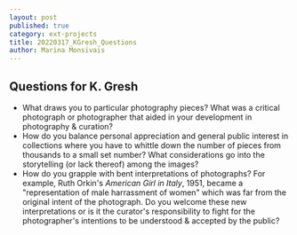 ```yaml
---
layout: post
published: true
category: ext-projects
title: 20220317_KGresh_Questions
author: Marina Monsivais
---
```

## Questions for K. Gresh
  
- What draws you to particular photography pieces? What was a critical photograph or photographer that aided in your development in photography & curation?
- How do you balance personal appreciation and general public interest in collections where you have to whittle down the number of pieces from thousands to a small set number? What considerations go into the storytelling (or lack thereof) among the images?
- How do you grapple with bent interpretations of photographs? For example, Ruth Orkin's _American Girl in Italy_, 1951, became a "representation of male harrassment of women" which was far from the original intent of the photograph. Do you welcome these new interpretations or is it the curator's responsibility to fight for the photographer's intentions to be understood & accepted by the public?
